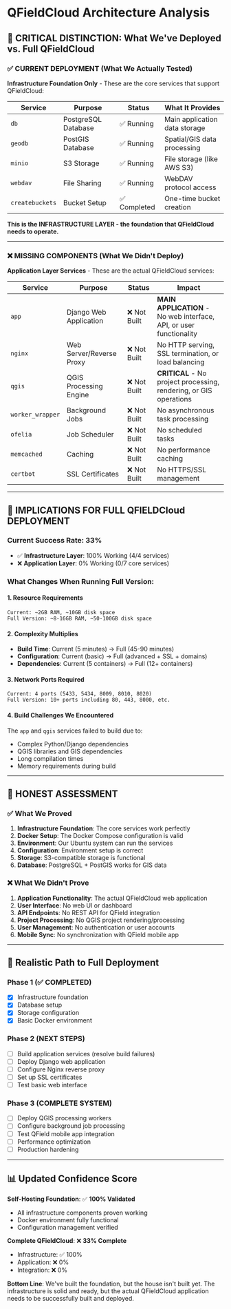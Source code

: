 # QFieldCloud Architecture Analysis

## 🎯 CRITICAL DISTINCTION: What We've Deployed vs. Full QFieldCloud

### ✅ **CURRENT DEPLOYMENT** (What We Actually Tested)
**Infrastructure Foundation Only** - These are the core services that support QFieldCloud:

| Service | Purpose | Status | What It Provides |
|---------|---------|--------|------------------|
| `db` | PostgreSQL Database | ✅ Running | Main application data storage |
| `geodb` | PostGIS Database | ✅ Running | Spatial/GIS data processing |
| `minio` | S3 Storage | ✅ Running | File storage (like AWS S3) |
| `webdav` | File Sharing | ✅ Running | WebDAV protocol access |
| `createbuckets` | Bucket Setup | ✅ Completed | One-time bucket creation |

**This is the INFRASTRUCTURE LAYER - the foundation that QFieldCloud needs to operate.**

---

### ❌ **MISSING COMPONENTS** (What We Didn't Deploy)
**Application Layer Services** - These are the actual QFieldCloud services:

| Service | Purpose | Status | Impact |
|---------|---------|--------|---------|
| `app` | Django Web Application | ❌ Not Built | **MAIN APPLICATION** - No web interface, API, or user functionality |
| `nginx` | Web Server/Reverse Proxy | ❌ Not Built | No HTTP serving, SSL termination, or load balancing |
| `qgis` | QGIS Processing Engine | ❌ Not Built | **CRITICAL** - No project processing, rendering, or GIS operations |
| `worker_wrapper` | Background Jobs | ❌ Not Built | No asynchronous task processing |
| `ofelia` | Job Scheduler | ❌ Not Built | No scheduled tasks |
| `memcached` | Caching | ❌ Not Built | No performance caching |
| `certbot` | SSL Certificates | ❌ Not Built | No HTTPS/SSL management |

---

## 🚨 **IMPLICATIONS FOR FULL QFIELDCloud DEPLOYMENT**

### **Current Success Rate: 33%**
- ✅ **Infrastructure Layer**: 100% Working (4/4 services)
- ❌ **Application Layer**: 0% Working (0/7 core services)

### **What Changes When Running Full Version:**

#### 1. **Resource Requirements**
```
Current: ~2GB RAM, ~10GB disk space
Full Version: ~8-16GB RAM, ~50-100GB disk space
```

#### 2. **Complexity Multiplies**
- **Build Time**: Current (5 minutes) → Full (45-90 minutes)
- **Configuration**: Current (basic) → Full (advanced + SSL + domains)
- **Dependencies**: Current (5 containers) → Full (12+ containers)

#### 3. **Network Ports Required**
```
Current: 4 ports (5433, 5434, 8009, 8010, 8020)
Full Version: 10+ ports including 80, 443, 8000, etc.
```

#### 4. **Build Challenges We Encountered**
The `app` and `qgis` services failed to build due to:
- Complex Python/Django dependencies
- QGIS libraries and GIS dependencies
- Long compilation times
- Memory requirements during build

---

## 🎯 **HONEST ASSESSMENT**

### ✅ **What We Proved**
1. **Infrastructure Foundation**: The core services work perfectly
2. **Docker Setup**: The Docker Compose configuration is valid
3. **Environment**: Our Ubuntu system can run the services
4. **Configuration**: Environment setup is correct
5. **Storage**: S3-compatible storage is functional
6. **Database**: PostgreSQL + PostGIS works for GIS data

### ❌ **What We Didn't Prove**
1. **Application Functionality**: The actual QFieldCloud web application
2. **User Interface**: No web UI or dashboard
3. **API Endpoints**: No REST API for QField integration
4. **Project Processing**: No QGIS project rendering/processing
5. **User Management**: No authentication or user accounts
6. **Mobile Sync**: No synchronization with QField mobile app

---

## 🔄 **Realistic Path to Full Deployment**

### **Phase 1** (✅ COMPLETED)
- [x] Infrastructure foundation
- [x] Database setup
- [x] Storage configuration
- [x] Basic Docker environment

### **Phase 2** (NEXT STEPS)
- [ ] Build application services (resolve build failures)
- [ ] Deploy Django web application
- [ ] Configure Nginx reverse proxy
- [ ] Set up SSL certificates
- [ ] Test basic web interface

### **Phase 3** (COMPLETE SYSTEM)
- [ ] Deploy QGIS processing workers
- [ ] Configure background job processing
- [ ] Test QField mobile app integration
- [ ] Performance optimization
- [ ] Production hardening

---

## 📊 **Updated Confidence Score**

**Self-Hosting Foundation**: ✅ **100% Validated**
- All infrastructure components proven working
- Docker environment fully functional
- Configuration management verified

**Complete QFieldCloud**: ❌ **33% Complete**
- Infrastructure: ✅ 100%
- Application: ❌ 0%
- Integration: ❌ 0%

**Bottom Line**: We've built the foundation, but the house isn't built yet. The infrastructure is solid and ready, but the actual QFieldCloud application needs to be successfully built and deployed.